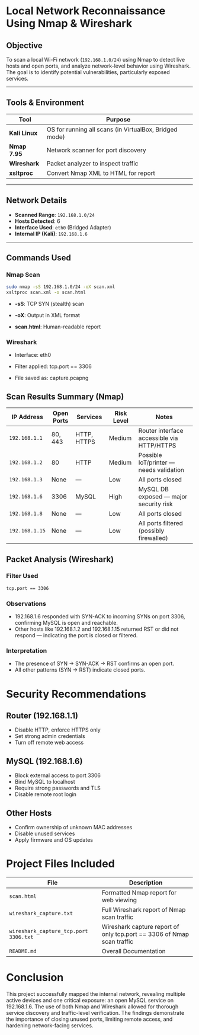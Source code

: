 # Local Network Reconnaissance Using Nmap & Wireshark

## Objective
To scan a local Wi-Fi network (`192.168.1.0/24`) using Nmap to detect live hosts and open ports, and analyze network-level behavior using Wireshark. The goal is to identify potential vulnerabilities, particularly exposed services.

---

## Tools & Environment

| Tool       | Purpose                       |
|------------|-------------------------------|
| **Kali Linux** | OS for running all scans (in VirtualBox, Bridged mode) |
| **Nmap 7.95** | Network scanner for port discovery |
| **Wireshark** | Packet analyzer to inspect traffic |
| **xsltproc** | Convert Nmap XML to HTML for report |

---

## Network Details

- **Scanned Range**: `192.168.1.0/24`
- **Hosts Detected**: 6
- **Interface Used**: `eth0` (Bridged Adapter)
- **Internal IP (Kali)**: `192.168.1.6`

---

## Commands Used

### Nmap Scan
```bash
sudo nmap -sS 192.168.1.0/24 -oX scan.xml
xsltproc scan.xml -o scan.html
```
- **-sS**: TCP SYN (stealth) scan

- **-oX**: Output in XML format

- **scan.html**: Human-readable report

### Wireshark
- Interface: eth0

- Filter applied: tcp.port == 3306

- File saved as: capture.pcapng

## Scan Results Summary (Nmap)

| IP Address     | Open Ports | Services    | Risk Level | Notes                                      |
| -------------- | ---------- | ----------- | ---------- | ------------------------------------------ |
| `192.168.1.1`  | 80, 443    | HTTP, HTTPS |  Medium  | Router interface accessible via HTTP/HTTPS |
| `192.168.1.2`  | 80         | HTTP        | Medium  | Possible IoT/printer — needs validation     |
| `192.168.1.3`  | None       | —           | Low      | All ports closed                           |
| `192.168.1.6`  | 3306       | MySQL       | High    | MySQL DB exposed — major security risk     |
| `192.168.1.8`  | None       | —           | Low      | All ports closed                           |
| `192.168.1.15` | None       | —           | Low      | All ports filtered (possibly firewalled)   |


## Packet Analysis (Wireshark)
### Filter Used
```bash
tcp.port == 3306
```
### Observations
- 192.168.1.6 responded with SYN-ACK to incoming SYNs on port 3306, confirming MySQL is open and reachable.
- Other hosts like 192.168.1.2 and 192.168.1.15 returned RST or did not respond — indicating the port is closed or filtered.

### Interpretation
- The presence of SYN → SYN-ACK → RST confirms an open port.
- All other patterns (SYN → RST) indicate closed ports.

# Security Recommendations
## Router (192.168.1.1)
- Disable HTTP, enforce HTTPS only
- Set strong admin credentials
- Turn off remote web access

## MySQL (192.168.1.6)
- Block external access to port 3306
- Bind MySQL to localhost
- Require strong passwords and TLS
- Disable remote root login

## Other Hosts
- Confirm ownership of unknown MAC addresses
- Disable unused services
- Apply firmware and OS updates

# Project Files Included
| File                  | Description                                                                                  |
| --------------------- | ---------------------------------------------------------------------------------------------|
| `scan.html`                                | Formatted Nmap report for web viewing                                   |
| `wireshark_capture.txt`                    | Full Wireshark report of Nmap scan traffic                              |
| `wireshark_capture_tcp.port 3306.txt`      | Wireshark capture report of only tcp.port == 3306 of Nmap scan traffic  |
| `README.md`                                | Overall Documentation                                                   |

# Conclusion
This project successfully mapped the internal network, revealing multiple active devices and one critical exposure: an open MySQL service on 192.168.1.6. The use of both Nmap and Wireshark allowed for thorough service discovery and traffic-level verification. The findings demonstrate the importance of closing unused ports, limiting remote access, and hardening network-facing services.
